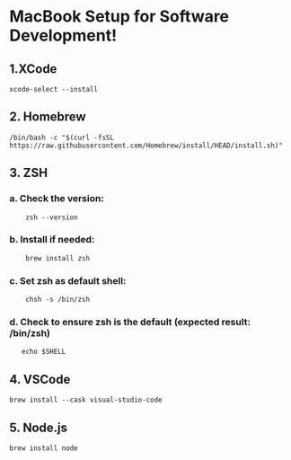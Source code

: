 # MacBook Setup for Software Development!

## 1.XCode
    xcode-select --install
    
## 2. Homebrew
    /bin/bash -c "$(curl -fsSL https://raw.githubusercontent.com/Homebrew/install/HEAD/install.sh)"
    
## 3. ZSH 
  ### a. Check the version:
        zsh --version
        
  ### b. Install if needed:
        brew install zsh
        
  ### c. Set zsh as default shell:
        chsh -s /bin/zsh
        
  ### d. Check to ensure zsh is the default (expected result: /bin/zsh)
       echo $SHELL
    
    
## 4. VSCode
    brew install --cask visual-studio-code


## 5. Node.js
    brew install node
